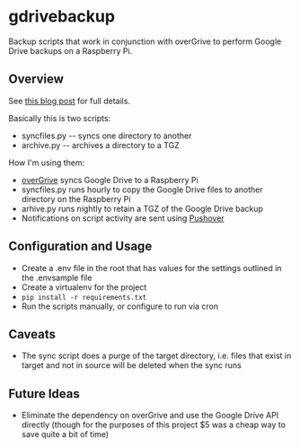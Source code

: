 # gdrivebackup
Backup scripts that work in conjunction with overGrive to perform Google Drive backups on a Raspberry Pi.

## Overview

See [this blog post](http://blog.mattwoodward.com/2017/11/how-to-back-up-google-drive-to.html) for full details.

Basically this is two scripts:
* syncfiles.py -- syncs one directory to another
* archive.py -- archives a directory to a TGZ

How I'm using them:
* [overGrive](https://www.thefanclub.co.za/overgrive) syncs Google Drive to a Raspberry Pi
* syncfiles.py runs hourly to copy the Google Drive files to another directory on the Raspberry Pi
* arhive.py runs nightly to retain a TGZ of the Google Drive backup
* Notifications on script activity are sent using [Pushover](https://pushover.net)

## Configuration and Usage

* Create a .env file in the root that has values for the settings outlined in the .envsample file
* Create a virtualenv for the project
* `pip install -r requirements.txt`
* Run the scripts manually, or configure to run via cron

## Caveats

* The sync script does a purge of the target directory, i.e. files that exist in target and not in source will be deleted when the sync runs

## Future Ideas

* Eliminate the dependency on overGrive and use the Google Drive API directly (though for the purposes of this project $5 was a cheap way to save quite a bit of time)
